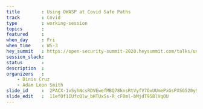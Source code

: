 ```yaml
---
title        : Using OWASP at Covid Safe Paths
track        : Covid
type         : working-session
topics       :
featured     :
when_day     : Fri
when_time    : WS-3
hey_summit   : https://open-security-summit-2020.heysummit.com/talks/using-owasp-at-covid-safe-paths-5pm-bst/
session_slack:
status       : 
description  :
organizers   :
    - Dinis Cruz
    - Adam Leon Smith
slide_id     :  2PACX-1vSyhNcsRDVEwefMBQ78knsRtVyfV7OxUUmePxGsPXSG520y9caRBHXfh5CyNUUR0O-Y2SMCICOwMsKl
slide_edit   :  11efOf1IUfcQlw_bHTUxSs-R_cF0ml-bMjdT95BlVqOU
---
```



